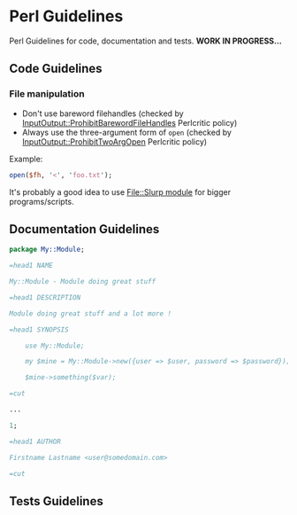 Perl Guidelines
===============

Perl Guidelines for code, documentation and tests. **WORK IN PROGRESS...**

## Code Guidelines

### File manipulation

  * Don't use bareword filehandles (checked by [InputOutput::ProhibitBarewordFileHandles](https://metacpan.org/pod/Perl::Critic::Policy::InputOutput::ProhibitBarewordFileHandles) Perlcritic policy)
  * Always use the three-argument form of `open` (checked by [InputOutput::ProhibitTwoArgOpen](https://metacpan.org/pod/Perl::Critic::Policy::InputOutput::ProhibitTwoArgOpen) Perlcritic policy)

Example:
```perl
open($fh, '<', 'foo.txt');
```

It's probably a good idea to use [File::Slurp module](https://metacpan.org/pod/File::Slurp) for bigger programs/scripts.

## Documentation Guidelines

```perl
package My::Module;

=head1 NAME

My::Module - Module doing great stuff

=head1 DESCRIPTION

Module doing great stuff and a lot more !

=head1 SYNOPSIS

    use My::Module;

    my $mine = My::Module->new({user => $user, password => $password});

    $mine->something($var);

=cut

...

1;

=head1 AUTHOR

Firstname Lastname <user@somedomain.com>

=cut

```

## Tests Guidelines
